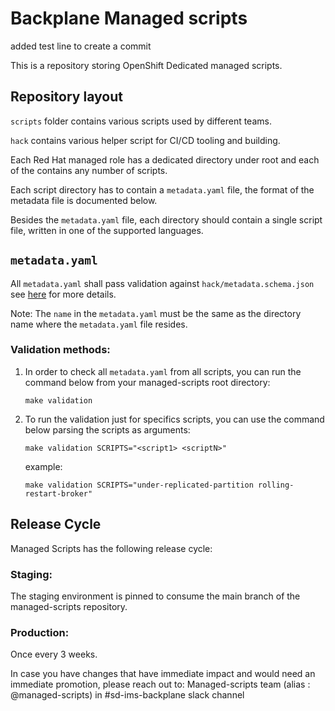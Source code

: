 # Backplane Managed scripts

added test line to create a commit

This is a repository storing OpenShift Dedicated managed scripts.

## Repository layout

`scripts` folder contains various scripts used by different teams.

`hack` contains various helper script for CI/CD tooling and building.

Each Red Hat managed role has a dedicated directory under root and each of the contains any number
of scripts.

Each script directory has to contain a `metadata.yaml` file, the format of the metadata file is
documented below.

Besides the `metadata.yaml` file, each directory should contain a single script file, written in one of
the supported languages.

## `metadata.yaml`

All `metadata.yaml` shall pass validation against `hack/metadata.schema.json` see [here](https://json-schema.org/) for more details.

Note: The `name` in the `metadata.yaml` must be the same as the directory name where the `metadata.yaml` file resides.

### Validation methods:

1. In order to check all `metadata.yaml` from all scripts, you can run the command below from your managed-scripts root directory:

    `make validation`

2. To run the validation just for specifics scripts, you can use the command below parsing the scripts as arguments:

    `make validation SCRIPTS="<script1> <scriptN>"`

    example:

    `make validation SCRIPTS="under-replicated-partition rolling-restart-broker"`


## Release Cycle

Managed Scripts has the following release cycle:

### Staging:

The staging environment is pinned to consume the main branch of the managed-scripts repository.

### Production:

Once every 3 weeks.

In case you have changes that have immediate impact and would need an immediate promotion, please reach out to:
Managed-scripts team (alias : @managed-scripts) in #sd-ims-backplane slack channel 
